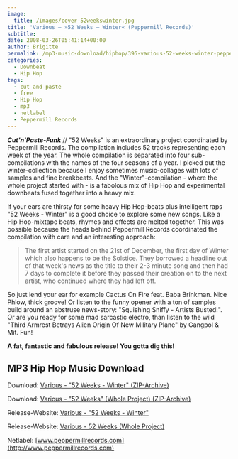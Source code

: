 ```yaml
---
image:
  title: /images/cover-52weekswinter.jpg
title: 'Various – »52 Weeks – Winter« (Peppermill Records)'
subtitle: 
date: 2008-03-26T05:41:14+00:00
author: Brigitte
permalink: /mp3-music-download/hiphop/396-various-52-weeks-winter-peppermill-records
categories:
  - Downbeat
  - Hip Hop
tags:
  - cut and paste
  - free
  - Hip Hop
  - mp3
  - netlabel
  - Peppermill Records
---
```

***Cut'n'Paste-Funk*** // "52 Weeks" is an extraordinary project coordinated by Peppermill Records. The compilation includes 52 tracks representing each week of the year. The whole compilation is separated into four sub-compilations with the names of the four seasons of a year. I picked out the winter-collection because I enjoy sometimes music-collages with lots of samples and fine breakbeats. And the "Winter"-compilation - where the whole project started with - is a fabolous mix of Hip Hop and experimental downbeats fused together into a heavy mix.<!--more-->

<!--adsense-->

If your ears are thirsty for some heavy Hip Hop-beats plus intelligent raps "52 Weeks - Winter" is a good choice to explore some new songs. Like a Hip Hop-mixtape beats, rhymes and effects are melted together. This was possible because the heads behind Peppermill Records coordinated the compilation with care and an interesting approach:

> The first artist started on the 21st of December, the first day of Winter which also happens to be the Solstice. They borrowed a headline out of that week's news as the title to their 2-3 minute song and then had 7 days to complete it before they passed their creation on to the next artist, who continued where they had left off.

So just lend your ear for example Cactus On Fire feat. Baba Brinkman. Nice Phlow, thick groove! Or listen to the funny opener with a ton of samples build around an abstruse news-story: "Squishing Sniffy - Artists Busted!". Or are you ready for some mad sarcastic electro, than listen to the wild "Third Armrest Betrays Alien Origin Of New Military Plane" by Gangpol & Mit. Fun!

**A fat, fantastic and fabulous release! You gotta dig this!**

## MP3 Hip Hop Music Download

Download: [Various - "52 Weeks - Winter" (ZIP-Archive)](http://www.archive.org/download/pm008/Winter.zip)
  
Download: [Various - "52 Weeks" (Whole Project) (ZIP-Archive)](http://www.archive.org/download/pm008/52Weeks.zip)
  
Release-Website: [Various - "52 Weeks - Winter"](http://www.peppermillrecords.com/winter)
  
Release-Website: [Various - 52 Weeks (Whole Project)](http://www.peppermillrecords.com/pm008)
  
Netlabel: [www.peppermillrecords.com](http://www.peppermillrecords.com)